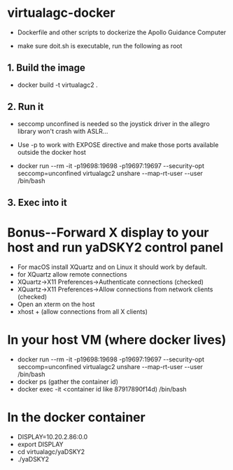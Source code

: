 # virtualagc-docker
* Dockerfile and other scripts to dockerize the Apollo Guidance Computer

* make sure doit.sh is executable, run the following as root

## 1. Build the image
* docker build -t virtualagc2 .

## 2. Run it
* seccomp unconfined is needed so the joystick driver in the allegro library won't crash with ASLR...  
* Use -p to work with EXPOSE directive and make those ports available outside the docker host

* docker run --rm -it -p19698:19698 -p19697:19697 --security-opt seccomp=unconfined virtualagc2 unshare --map-rt-user --user /bin/bash

## 3. Exec into it

# Bonus--Forward X display to your host and run yaDSKY2 control panel

* For macOS install XQuartz and on Linux it should work by default.  
* for XQuartz allow remote connections 
* XQuartz->X11 Preferences->Authenticate connections (checked)
* XQuartz->X11 Preferences->Allow connections from network clients (checked)
* Open an xterm on the host
* xhost +        (allow connections from all X clients)

# In your host VM (where docker lives)
* docker run --rm -it -p19698:19698 -p19697:19697 --security-opt seccomp=unconfined virtualagc2 unshare --map-rt-user --user /bin/bash
* docker ps (gather the container id)
* docker exec -it <container id like 87917890f14d) /bin/bash

# In the docker container
* DISPLAY=10.20.2.86:0.0
* export DISPLAY
* cd virtualagc/yaDSKY2
* ./yaDSKY2


